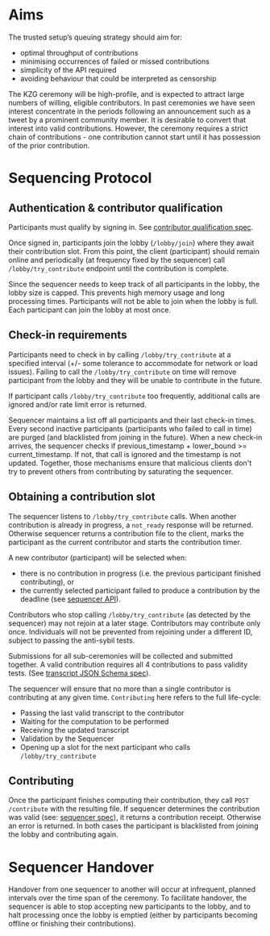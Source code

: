 # Aims

The trusted setup’s queuing strategy should aim for:
- optimal throughput of contributions 
- minimising occurrences of failed or missed contributions
- simplicity of the API required 
- avoiding behaviour that could be interpreted as censorship

The KZG ceremony will be high-profile, and is expected to attract large numbers of willing, eligible contributors. In past ceremonies we have seen interest 
concentrate in the periods following an announcement such as a tweet by a prominent community member. It is desirable to convert that interest into
valid contributions. However, the ceremony requires a strict chain of contributions - one contribution cannot start until it has possession of the prior contribution. 


# Sequencing Protocol

## Authentication & contributor qualification

Participants must qualify by signing in. See [contributor qualification spec](./contributorQualification.md).

Once signed in, participants join the lobby (`/lobby/join`) where they await their contribution slot. From this point,
the client (participant) should remain online and periodically (at frequency fixed by the sequencer) call `/lobby/try_contribute` endpoint
until the contribution is complete.

Since the sequencer needs to keep track of all participants in the lobby, the lobby size is capped. This prevents high memory usage and long processing times. Participants will not be able to join when the lobby is full. Each participant can join the lobby at most once.

## Check-in requirements

Participants need to check in by calling `/lobby/try_contribute` at a specified interval (+/- some tolerance to accommodate for network or load issues). Failing to call the `/lobby/try_contribute` on time will remove participant from the lobby and they will be unable to contribute in the future.

If participant calls `/lobby/try_contribute` too frequently, additional calls are ignored and/or rate limit error is returned.

Sequencer maintains a list off all participants and their last check-in times. Every second inactive participants
(participants who failed to call in time) are purged (and blacklisted from joining in the future). When a new check-in arrives,
the sequencer checks if previous_timestamp + lower_bound >= current_timestamp. If not, that call is ignored and the timestamp is not updated. Together, those mechanisms ensure that malicious clients don't try to prevent others from contributing by saturating the sequencer.

## Obtaining a contribution slot

The sequencer listens to `/lobby/try_contribute` calls. When another contribution is already in progress, a `not_ready` response will be returned. Otherwise sequencer returns a contribution file to the client, marks the participant as the current contributor and starts the contribution timer.

A new contributor (participant) will be selected when:
- there is no contribution in progress (i.e. the previous participant finished contributing), or
- the currently selected participant failed to produce a contribution by the deadline (see [sequencer API](./sequencerApi.md)).

Contributors who stop calling `/lobby/try_contribute` (as detected by the sequencer) may not rejoin at a later stage. Contributors may contribute only once. 
Individuals will not be prevented from rejoining under a different ID, subject to passing the anti-sybil tests.

Submissions for all sub-ceremonies will be collected and submitted together. A valid contribution requires all 4 contributions to pass validity tests. (See [transcript JSON Schema spec](../../apiSpec/transcriptSchema.json)). 

The sequencer will ensure that no more than a single contributor is contributing at any given time. `Contributing` here refers to the full life-cycle:
- Passing the last valid transcript to the contributor
- Waiting for the computation to be performed
- Receiving the updated transcript
- Validation by the Sequencer
- Opening up a slot for the next participant who calls `/lobby/try_contribute`

## Contributing

Once the participant finishes computing their contribution, they call `POST /contribute` with the resulting file.
If sequencer determines the contribution was valid (see: [sequencer spec](./sequencer.md)), it returns a contribution receipt.
Otherwise an error is returned. In both cases the participant is blacklisted from joining the lobby and contributing again.

# Sequencer Handover

Handover from one sequencer to another will occur at infrequent, planned intervals over the time span of the ceremony. To facilitate handover, the sequencer is able to stop accepting new participants to the lobby, and to halt processing once the lobby is emptied (either by participants becoming offline or finishing their contributions).
